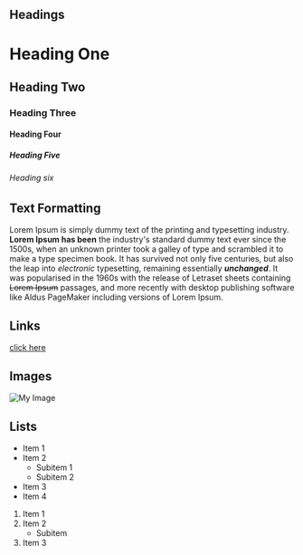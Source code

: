 ## Headings

# Heading One
## Heading Two
### Heading Three
#### Heading Four
##### Heading Five
###### Heading six

## Text Formatting
Lorem Ipsum is simply dummy text of the printing and typesetting industry. **Lorem Ipsum has been** the industry's standard dummy text ever since the 1500s, when an unknown printer took a galley of type and scrambled it to make a type specimen book. It has survived not only five centuries, but also the leap into *electronic* typesetting, remaining essentially **_unchanged_**. It was popularised in the 1960s with the release of Letraset sheets containing <del>Lorem Ipsum</del> passages, and more recently with desktop publishing software like Aldus PageMaker including versions of Lorem Ipsum.

## Links
[click here](https://www.google.com/)


## Images
![My Image](https://images.pexels.com/photos/674010/pexels-photo-674010.jpeg?cs=srgb&dl=pexels-anjana-c-674010.jpg&fm=jpg)
## Lists
* Item 1
* Item 2
    * Subitem 1
    * Subitem 2
* Item 3
* Item 4

1. Item 1
2. Item 2
	* Subitem
3. Item 3



